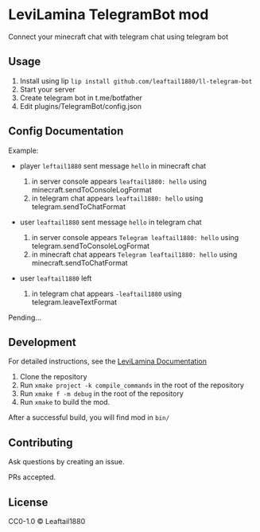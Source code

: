 # LeviLamina TelegramBot mod

Connect your minecraft chat with telegram chat using telegram bot

## Usage

1. Install using lip `lip install github.com/leaftail1880/ll-telegram-bot`
2. Start your server
3. Create telegram bot in t.me/botfather
4. Edit plugins/TelegramBot/config.json

## Config Documentation

Example:

- player `leftail1880` sent message `hello` in minecraft chat

  1. in server console appears `leaftail1880: hello` using minecraft.sendToConsoleLogFormat
  2. in telegram chat appears `leaftail1880: hello` using telegram.sendToChatFormat

- user `leaftail1880` sent message `hello` in telegram chat

  1. in server console appears `Telegram leaftail1880: hello` using telegram.sendToConsoleLogFormat
  2. in minecraft chat appears `Telegram leaftail1880: hello` using minecraft.sendToChatFormat

- user `leaftail1880` left
  1. in telegram chat appears `-leaftail1880` using telegram.leaveTextFormat

Pending...

## Development

For detailed instructions, see the [LeviLamina Documentation](https://lamina.levimc.org/developer_guides/tutorials/create_your_first_mod/)

1. Clone the repository
2. Run `xmake project -k compile_commands` in the root of the repository
3. Run `xmake f -m debug` in the root of the repository
4. Run `xmake` to build the mod.

After a successful build, you will find mod in `bin/`

## Contributing

Ask questions by creating an issue.

PRs accepted.

## License

CC0-1.0 © Leaftail1880
